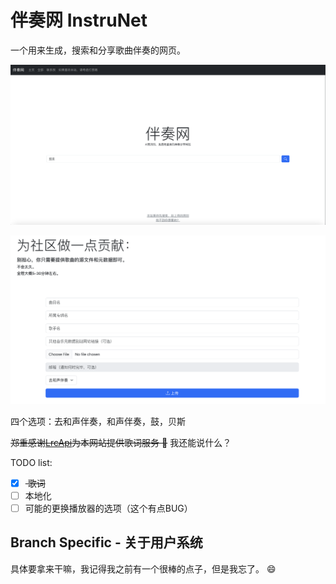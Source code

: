 # 伴奏网 InstruNet

一个用来生成，搜索和分享歌曲伴奏的网页。

![网页大概](Showcase%201.png)

![上传](Showcase%202.png)

四个选项：去和声伴奏，和声伴奏，鼓，贝斯

~~郑重感谢[LrcApi](https://github.com/HisAtri/LrcApi)为本网站提供歌词服务 🫡~~ 我还能说什么？

TODO list: 

- [x] <span style="text-decoration: line-through;"> 歌词</span> 
- [ ] 本地化
- [ ] 可能的更换播放器的选项（这个有点BUG）

## Branch Specific - 关于用户系统
具体要拿来干嘛，我记得我之前有一个很棒的点子，但是我忘了。 :smile:
